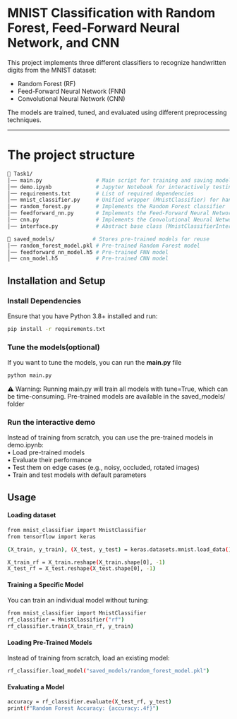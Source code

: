 # MNIST Classification with Random Forest, Feed-Forward Neural Network, and CNN
This project implements three different classifiers to recognize handwritten digits from the MNIST dataset:
- Random Forest (RF)
- Feed-Forward Neural Network (FNN)
- Convolutional Neural Network (CNN)

The models are trained, tuned, and evaluated using different preprocessing techniques.

---
# The project structure
```bash
📂 Task1/
│── main.py                 # Main script for training and saving models with hyperparameter tuning
│── demo.ipynb              # Jupyter Notebook for interactively testing models and edge cases
│── requirements.txt        # List of required dependencies
│── mnist_classifier.py     # Unified wrapper (MnistClassifier) for handling all models
│── random_forest.py        # Implements the Random Forest classifier
│── feedforward_nn.py       # Implements the Feed-Forward Neural Network
│── cnn.py                  # Implements the Convolutional Neural Network
│── interface.py            # Abstract base class (MnistClassifierInterface) for models
```
```bash
📂 saved_models/            # Stores pre-trained models for reuse
│── random_forest_model.pkl # Pre-trained Random Forest model
│── feedforward_nn_model.h5 # Pre-trained FNN model
│── cnn_model.h5            # Pre-trained CNN model
```
## Installation and Setup

### Install Dependencies
Ensure that you have Python 3.8+ installed and run:

```bash
pip install -r requirements.txt
```
### Tune the models(optional)
If you want to tune the models, you can run the **main.py** file
```bash
python main.py
```
⚠️ Warning: Running main.py will train all models with tune=True, which can be time-consuming.
Pre-trained models are available in the saved_models/ folder
### Run the interactive demo
Instead of training from scratch, you can use the pre-trained models in demo.ipynb:\
	•	Load pre-trained models\
	•	Evaluate their performance\
	•	Test them on edge cases (e.g., noisy, occluded, rotated images)\
  • Train and test models with default parameters

## Usage
#### Loading dataset
```bash
from mnist_classifier import MnistClassifier
from tensorflow import keras

(X_train, y_train), (X_test, y_test) = keras.datasets.mnist.load_data()

X_train_rf = X_train.reshape(X_train.shape[0], -1)
X_test_rf = X_test.reshape(X_test.shape[0], -1)
```
#### Training a Specific Model

You can train an individual model without tuning:
```bash
from mnist_classifier import MnistClassifier
rf_classifier = MnistClassifier("rf")
rf_classifier.train(X_train_rf, y_train)
```
#### Loading Pre-Trained Models
Instead of training from scratch, load an existing model:
```bash
rf_classifier.load_model("saved_models/random_forest_model.pkl")
```
#### Evaluating a Model
```bash
accuracy = rf_classifier.evaluate(X_test_rf, y_test)
print(f"Random Forest Accuracy: {accuracy:.4f}")
```

